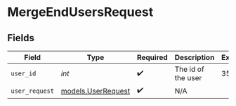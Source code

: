 # MergeEndUsersRequest


## Fields

| Field                                          | Type                                           | Required                                       | Description                                    | Example                                        |
| ---------------------------------------------- | ---------------------------------------------- | ---------------------------------------------- | ---------------------------------------------- | ---------------------------------------------- |
| `user_id`                                      | *int*                                          | :heavy_check_mark:                             | The id of the user                             | 35436                                          |
| `user_request`                                 | [models.UserRequest](../models/userrequest.md) | :heavy_check_mark:                             | N/A                                            |                                                |